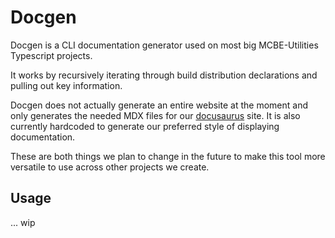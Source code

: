 # Docgen
Docgen is a CLI documentation generator used on most big MCBE-Utilities Typescript projects.

It works by recursively iterating through build distribution declarations and pulling out key information.

Docgen does not actually generate an entire website at the moment and only generates the needed MDX files for our [docusaurus](https://docusaurus.io/) site. It is also currently hardcoded to generate our preferred style of displaying documentation.

These are both things we plan to change in the future to make this tool more versatile to use across other projects we create.

## Usage

... wip
